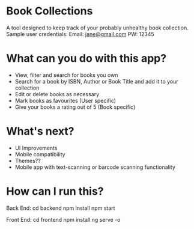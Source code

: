 # Book Collections
A tool designed to keep track of your probably unhealthy book collection.
Sample user credentials:
Email: jane@gmail.com
PW: 12345

# What can you do with this app?
- View, filter and search for books you own
- Search for a book by ISBN, Author or Book Title and add it to your collection
- Edit or delete books as necessary
- Mark books as favourites (User specific)
- Give your books a rating out of 5 (Book specific)

# What's next?
- UI Improvements
- Mobile compatibility
- Themes??
- Mobile app with text-scanning or barcode scanning functionality

# How can I run this?
Back End:
cd backend
npm install 
npm start

Front End:
cd frontend 
npm install
ng serve -o

